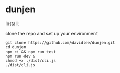 # dunjen

Install:

clone the repo and set up your environment

```shell
git clone https://github.com/davidlee/dunjen.git
cd dunjen
npm ci && npm run test
npm run dev &
chmod +x ./dist/cli.js
./dist/cli.js
```
